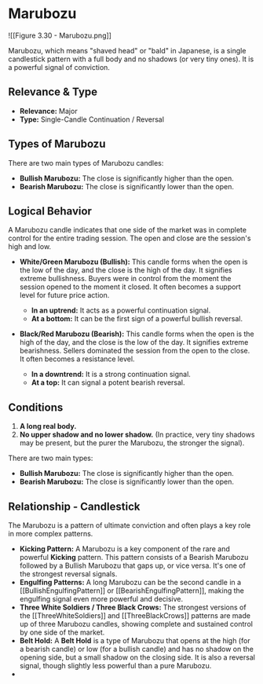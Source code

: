# Marubozu

![[Figure 3.30 - Marubozu.png]]

Marubozu, which means "shaved head" or "bald" in Japanese, is a single candlestick pattern with a full body and no shadows (or very tiny ones). It is a powerful signal of conviction.

## Relevance & Type

- **Relevance:** Major
- **Type:** Single-Candle Continuation / Reversal

## Types of Marubozu

There are two main types of Marubozu candles:
- **Bullish Marubozu:** The close is significantly higher than the open.
- **Bearish Marubozu:** The close is significantly lower than the open.

## Logical Behavior

A Marubozu candle indicates that one side of the market was in complete control for the entire trading session. The open and close are the session's high and low.

- **White/Green Marubozu (Bullish):** This candle forms when the open is the low of the day, and the close is the high of the day. It signifies extreme bullishness. Buyers were in control from the moment the session opened to the moment it closed. It often becomes a support level for future price action.
    - **In an uptrend:** It acts as a powerful continuation signal.
    - **At a bottom:** It can be the first sign of a powerful bullish reversal.

- **Black/Red Marubozu (Bearish):** This candle forms when the open is the high of the day, and the close is the low of the day. It signifies extreme bearishness. Sellers dominated the session from the open to the close. It often becomes a resistance level.
    - **In a downtrend:** It is a strong continuation signal.
    - **At a top:** It can signal a potent bearish reversal.

## Conditions

1.  **A long real body.**
2.  **No upper shadow and no lower shadow.** (In practice, very tiny shadows may be present, but the purer the Marubozu, the stronger the signal).

There are two main types:
- **Bullish Marubozu:** The close is significantly higher than the open.
- **Bearish Marubozu:** The close is significantly lower than the open.

## Relationship - Candlestick

The Marubozu is a pattern of ultimate conviction and often plays a key role in more complex patterns.

- **Kicking Pattern:** A Marubozu is a key component of the rare and powerful **Kicking** pattern. This pattern consists of a Bearish Marubozu followed by a Bullish Marubozu that gaps up, or vice versa. It's one of the strongest reversal signals.
- **Engulfing Patterns:** A long Marubozu can be the second candle in a [[BullishEngulfingPattern]] or [[BearishEngulfingPattern]], making the engulfing signal even more powerful and decisive.
- **Three White Soldiers / Three Black Crows:** The strongest versions of the [[ThreeWhiteSoldiers]] and [[ThreeBlackCrows]] patterns are made up of three Marubozu candles, showing complete and sustained control by one side of the market.
- **Belt Hold:** A **Belt Hold** is a type of Marubozu that opens at the high (for a bearish candle) or low (for a bullish candle) and has no shadow on the opening side, but a small shadow on the closing side. It is also a reversal signal, though slightly less powerful than a pure Marubozu.
-